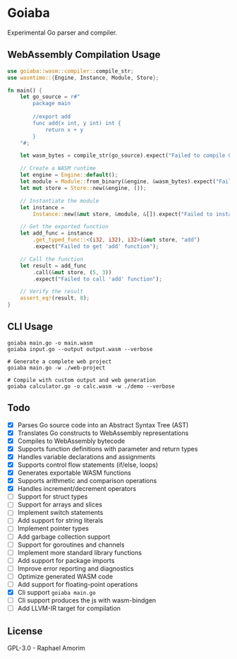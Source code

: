 # Goiaba

Experimental Go parser and compiler.

## WebAssembly Compilation Usage

```rust
use goiaba::wasm::compiler::compile_str;
use wasmtime::{Engine, Instance, Module, Store};

fn main() {
    let go_source = r#"
        package main
        
        //export add
        func add(x int, y int) int {
            return x + y
        }
    "#;

    let wasm_bytes = compile_str(go_source).expect("Failed to compile Go to WASM");

    // Create a WASM runtime
    let engine = Engine::default();
    let module = Module::from_binary(&engine, &wasm_bytes).expect("Failed to load WASM module");
    let mut store = Store::new(&engine, ());

    // Instantiate the module
    let instance =
        Instance::new(&mut store, &module, &[]).expect("Failed to instantiate module");

    // Get the exported function
    let add_func = instance
        .get_typed_func::<(i32, i32), i32>(&mut store, "add")
        .expect("Failed to get 'add' function");

    // Call the function
    let result = add_func
        .call(&mut store, (5, 3))
        .expect("Failed to call 'add' function");

    // Verify the result
    assert_eq!(result, 8);
}
```

## CLI Usage

```cli
goiaba main.go -o main.wasm
goiaba input.go --output output.wasm --verbose

# Generate a complete web project
goiaba main.go -w ./web-project

# Compile with custom output and web generation  
goiaba calculator.go -o calc.wasm -w ./demo --verbose
```

## Todo

- [x] Parses Go source code into an Abstract Syntax Tree (AST)
- [x] Translates Go constructs to WebAssembly representations
- [x] Compiles to WebAssembly bytecode
- [x] Supports function definitions with parameter and return types
- [x] Handles variable declarations and assignments
- [x] Supports control flow statements (if/else, loops)
- [x] Generates exportable WASM functions
- [x] Supports arithmetic and comparison operations
- [x] Handles increment/decrement operators
- [ ] Support for struct types
- [ ] Support for arrays and slices
- [ ] Implement switch statements
- [ ] Add support for string literals
- [ ] Implement pointer types
- [ ] Add garbage collection support
- [ ] Support for goroutines and channels
- [ ] Implement more standard library functions
- [ ] Add support for package imports
- [ ] Improve error reporting and diagnostics
- [ ] Optimize generated WASM code
- [ ] Add support for floating-point operations
- [x] Cli support `goiaba main.go`
- [ ] Cli support produces the js with wasm-bindgen
- [ ] Add LLVM-IR target for compilation

## License

GPL-3.0 - Raphael Amorim